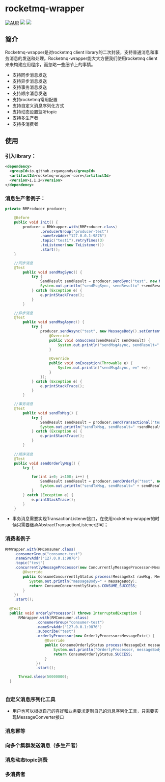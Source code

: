 # rocketmq-wrapper

[![AUR](https://img.shields.io/badge/license-Apache%20License%202.0-blue.svg)](https://github.com/zxgangandy/rocketmq-wrapper/blob/master/LICENSE)
[![](https://img.shields.io/badge/Author-zxgangandy-orange.svg)](https://github.com/zxgangandy/pigeon-rpc)
[![](https://img.shields.io/badge/version-1.1.2-brightgreen.svg)](https://github.com/zxgangandy/rocketmq-wrapper)

## 简介
Rocketmq-wrapper是对rocketmq client library的二次封装，支持普通消息和事务消息的发送和处理。Rocketmq-wrapper能大大方便我们使用rocketmq client来来构建应用程序，而忽略一些细节上的事情。

- 支持同步消息发送
- 支持异步消息发送
- 支持事务消息发送
- 支持顺序消息发送
- 支持rocketmq常用配置
- 支持自定义消息序列化方式
- 支持动态设置监听topic
- 支持多生产者
- 支持多消费者

## 使用
  ### 引入library：

  ``` xml
  <dependency>
    <groupId>io.github.zxgangandy</groupId>
    <artifactId>rocketmq-wrapper-core</artifactId>
    <version>1.1.2</version>
  </dependency>
  ```

  ### 消息生产者例子：


  ``` java
  private RMProducer producer;
  
      @Before
      public void init() {
          producer = RMWrapper.with(RMProducer.class)
                  .producerGroup("producer-test")
                  .nameSrvAddr("127.0.0.1:9876")
                  .topic("test1").retryTimes(3)
                  .txListener(new TxListener())
                  .start();
      }
  
      //同步消息
      @Test
          public void sendMsgSync() {
              try {
                  SendResult sendResult = producer.sendSync("test", new MessageBody().setContent("a"));
                  System.out.println("sendMsgSync, sendResult=" +sendResult);
              } catch (Exception e) {
                  e.printStackTrace();
              }
          }
  
      //异步消息
      @Test
          public void sendMsgAsync() {
              try {
                  producer.sendAsync("test", new MessageBody().setContent("b"), new SendCallback() {
                      @Override
                      public void onSuccess(SendResult sendResult) {
                          System.out.println("sendMsgAsync, sendResult=" +sendResult);
                      }
      
                      @Override
                      public void onException(Throwable e) {
                          System.out.println("sendMsgAsync, e=" +e);
                      }
                  });
              } catch (Exception e) {
                  e.printStackTrace();
              }
          }
  
      //事务消息
      @Test
          public void sendTxMsg() {
              try {
                  SendResult sendResult = producer.sendTransactional("test", new MessageBody().setContent("c"), "d");
                  System.out.println("sendTxMsg, sendResult=" +sendResult);
              } catch (Exception e) {
                  e.printStackTrace();
              }
          }
          
      //顺序消息
      @Test
      public void sendOrderlyMsg() {
          try {
  
              for(int i=0; i<100; i++) {
                  SendResult sendResult = producer.sendOrderly("test", new MessageBody().setContent("c"), "d");
                  System.out.println("sendTxMsg, sendResult=" + sendResult);
              }
          } catch (Exception e) {
              e.printStackTrace();
          }
      }    
  
  ```

- 事务消息需要实现TransactionListener接口，在使用rocketmq-wrapper的时候只需要继承AbstractTransactionListener即可；
  
### 消费者例子

  ``` java
  RMWrapper.with(RMConsumer.class)
      .consumerGroup("consumer-test")
      .nameSrvAddr("127.0.0.1:9876")
      .topic("test")
      .concurrentlyMessageProcessor(new ConcurrentlyMessageProcessor<MessageBody>() {
          @Override
          public ConsumeConcurrentlyStatus process(MessageExt rawMsg, MessageBody messageBody) {
             System.out.println("messageBody=" + messageBody);
             return ConsumeConcurrentlyStatus.CONSUME_SUCCESS;
          }
      })
      .start();
      
    @Test
    public void orderlyProcessor() throws InterruptedException {
        RMWrapper.with(RMConsumer.class)
                .consumerGroup("consumer-test")
                .nameSrvAddr("127.0.0.1:9876")
                .subscribe("test")
                .orderlyProcessor(new OrderlyProcessor<MessageExt>() {
                    @Override
                    public ConsumeOrderlyStatus process(MessageExt messageBody) {
                        System.out.println("OrderlyProcessor, messageBody=" + messageBody);
                        return ConsumeOrderlyStatus.SUCCESS;
                    }
                })
                .start();

        Thread.sleep(50000000);
    }  
    
  ```

### 自定义消息序列化工具

- 用户也可以根据自己的喜好和业务要求定制自己的消息序列化工具，只需要实现MessageConverter接口

### 消息幂等

### 向多个集群发送消息（多生产者）

### 消息动态topic消费

### 多消费者
